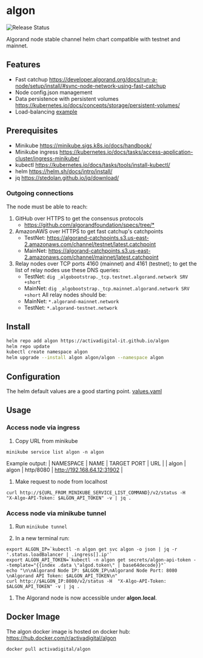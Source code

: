 # algon

![Release Status](https://github.com/ActivaDigital-it/algon/actions/workflows/release.yaml/badge.svg)

Algorand node stable channel helm chart compatible with testnet and mainnet.

## Features

- Fast catchup https://developer.algorand.org/docs/run-a-node/setup/install/#sync-node-network-using-fast-catchup
- Node config.json management
- Data persistence with persistent volumes https://kubernetes.io/docs/concepts/storage/persistent-volumes/
- Load-balancing [example](example/load-balancer/README.md)

## Prerequisites

- Minikube https://minikube.sigs.k8s.io/docs/handbook/
- Minikube ingress https://kubernetes.io/docs/tasks/access-application-cluster/ingress-minikube/
- kubectl https://kubernetes.io/docs/tasks/tools/install-kubectl/
- helm https://helm.sh/docs/intro/install/
- jq https://stedolan.github.io/jq/download/

### Outgoing connections

The node must be able to reach:

1. GitHub over HTTPS to get the consensus protocols
   - <https://github.com/algorandfoundation/specs/tree/*>
2. AmazonAWS over HTTPS to get fast catchup's catchpoints
   - TestNet: <https://algorand-catchpoints.s3.us-east-2.amazonaws.com/channel/testnet/latest.catchpoint>
   - MainNet: <https://algorand-catchpoints.s3.us-east-2.amazonaws.com/channel/mainnet/latest.catchpoint>
3. Relay nodes over TCP ports 4160 (mainnet) and 4161 (testnet); to get the list of relay nodes use these DNS queries:
   - TestNet: `dig _algobootstrap._tcp.testnet.algorand.network SRV +short`
   - MainNet: `dig _algobootstrap._tcp.mainnet.algorand.network SRV +short`
   All relay nodes should be:
   - MainNet: `*.algorand-mainnet.network`
   - TestNet: `*.algorand-testnet.network`

## Install

```sh
helm repo add algon https://activadigital-it.github.io/algon
helm repo update
kubectl create namespace algon
helm upgrade --install algon algon/algon --namespace algon
```

## Configuration

The helm default values are a good starting point. [values.yaml](charts/algon/values.yaml)

## Usage

### Access node via ingress

1. Copy URL from minikube
```
minikube service list algon -n algon
```

Example output:
| NAMESPACE | NAME  | TARGET PORT |            URL             |
| algon     | algon | http/8080   | http://192.168.64.12:31902 |


1. Make request to node from localhost
```
curl http://${URL_FROM_MINIKUBE_SERVICE_LIST_COMMAND}/v2/status -H  "X-Algo-API-Token: $ALGON_API_TOKEN" -v | jq .
```

### Access node via minikube tunnel

1. Run `minikube tunnel`

1. In a new terminal run:
```
export ALGON_IP=`kubectl -n algon get svc algon -o json | jq -r '.status.loadBalancer | .ingress[].ip'`
export ALGON_API_TOKEN=`kubectl -n algon get secrets/algon-api-token --template="{{index .data \"algod.token\" | base64decode}}"`
echo "\n\nAlgorand Node IP: $ALGON_IP\nAlgorand Node Port: 8080 \nAlgorand API Token: $ALGON_API_TOKEN\n"
curl http://$ALGON_IP:8080/v2/status -H  "X-Algo-API-Token: $ALGON_API_TOKEN" -v | jq .
```

1. The Algorand node is now accessible under **algon.local**.

## Docker Image

The algon docker image is hosted on docker hub: https://hub.docker.com/r/activadigital/algon

```
docker pull activadigital/algon
```
